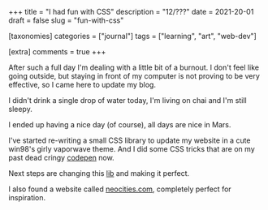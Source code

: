 +++
title = "I had fun with CSS"
description = "12/???"
date = 2021-20-01
draft = false
slug = "fun-with-css"

[taxonomies]
categories = ["journal"]
tags = ["learning", "art", "web-dev"]

[extra]
comments = true
+++

After such a full day I'm dealing with a little bit of a burnout. I don't feel like going outside, but staying in front of my computer is not proving to be very effective, so I came here to update my blog.

I didn't drink a single drop of water today, I'm living on chai and I'm still sleepy.

I ended up having a nice day (of course), all days are nice in Mars.

I've started re-writing a small CSS library to update my website in a cute win98's girly vaporwave theme. And I did some CSS tricks that are on my past dead cringy [codepen](https://codepen.io/marimeireles/pen/NWaZpbJ) now.

Next steps are changing this [lib](https://github.com/marimeireles/98.css?organization=marimeireles&organization=marimeireles) and making it perfect.

I also found a website called [neocities.com](neocities.com), completely perfect for inspiration.

